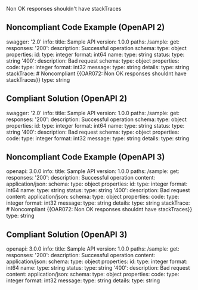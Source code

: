 Non OK responses shouldn't have stackTraces

Noncompliant Code Example (OpenAPI 2)
-------------------------------------

  swagger: '2.0'
info:
  title: Sample API
  version: 1.0.0
paths:
  /sample:
    get:
      responses:
        '200':
          description: Successful operation
          schema:
            type: object
            properties:
              id:
                type: integer
                format: int64
              name:
                type: string
              status:
                type: string
        '400':
          description: Bad request
          schema:
            type: object
            properties:
              code:
                type: integer
                format: int32
              message:
                type: string
              details:
                type: string
              stackTrace: \# Noncompliant {{OAR072: Non OK responses shouldnt have stackTraces}}
                type: string

Compliant Solution (OpenAPI 2)
------------------------------

  swagger: '2.0'
info:
  title: Sample API
  version: 1.0.0
paths:
  /sample:
    get:
      responses:
        '200':
          description: Successful operation
          schema:
            type: object
            properties:
              id:
                type: integer
                format: int64
              name:
                type: string
              status:
                type: string
        '400':
          description: Bad request
          schema:
            type: object
            properties:
              code:
                type: integer
                format: int32
              message:
                type: string
              details:
                type: string

Noncompliant Code Example (OpenAPI 3)
-------------------------------------

  openapi: 3.0.0
  info:
    title: Sample API
    version: 1.0.0
  paths:
    /sample:
      get:
        responses:
          '200':
            description: Successful operation
            content:
              application/json:
                schema:
                  type: object
                  properties:
                    id:
                      type: integer
                      format: int64
                    name:
                      type: string
                    status:
                      type: string
          '400':
            description: Bad request
            content:
              application/json:
                schema:
                  type: object
                  properties:
                    code:
                      type: integer
                      format: int32
                    message:
                      type: string
                    details:
                      type: string
                    stackTrace: \# Noncompliant {{OAR072: Non OK responses shouldnt have stackTraces}}
                      type: string

Compliant Solution (OpenAPI 3)
------------------------------

  openapi: 3.0.0
  info:
    title: Sample API
    version: 1.0.0
  paths:
    /sample:
      get:
        responses:
          '200':
            description: Successful operation
            content:
              application/json:
                schema:
                  type: object
                  properties:
                    id:
                      type: integer
                      format: int64
                    name:
                      type: string
                    status:
                      type: string
          '400':
            description: Bad request
            content:
              application/json:
                schema:
                  type: object
                  properties:
                    code:
                      type: integer
                      format: int32
                    message:
                      type: string
                    details:
                      type: string